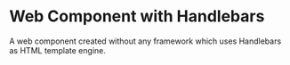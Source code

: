 # Web Component with Handlebars

A web component created without any framework which uses Handlebars as HTML template engine.
